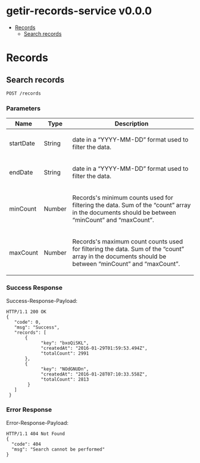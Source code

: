 # getir-records-service v0.0.0



- [Records](#records)
	- [Search records](#search-records)
	


# Records

## Search records



	POST /records


### Parameters

| Name    | Type      | Description                          |
|---------|-----------|--------------------------------------|
| startDate			| String			|  <p>date in a “YYYY-MM-DD” format used to filter the data.</p>							|
| endDate			| String			|  <p>date in a “YYYY-MM-DD” format used to filter the data.</p>							|
| minCount			| Number			|  <p>Records's minimum counts used for filtering the data. Sum of the “count” array in the documents should be between “minCount” and “maxCount”.</p>							|
| maxCount			| Number			|  <p>Records's maximum count counts used for filtering the data. Sum of the “count” array in the documents should be between “minCount” and “maxCount”.</p>							|

### Success Response

Success-Response-Payload:

```
HTTP/1.1 200 OK
{
   "code": 0,
   "msg": "Success",
   "records": [
       {
             "key": "bxoQiSKL",
             "createdAt": "2016-01-29T01:59:53.494Z",
             "totalCount": 2991
       },
       {
             "key": "NOdGNUDn",
             "createdAt": "2016-01-28T07:10:33.558Z",
             "totalCount": 2813
        }
   ]
 }
```
### Error Response

Error-Response-Payload:

```
HTTP/1.1 404 Not Found
{
  "code": 404
  "msg": "Search cannot be performed"
}
```

